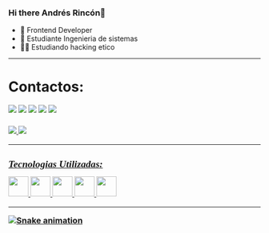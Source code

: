 ### Hi there Andrés Rincón👋

- 🔭 Frontend Developer
- 🌱 Estudiante Ingenieria de sistemas
- 👨‍💻 Estudiando hacking etico
<hr>

<div>
  
  <h1>Contactos:</h1>
 <a href="ccc" target="_blank"><img src="https://img.shields.io/badge/Gmail-D14836?style=for-the-badge&logo=gmail&logoColor=white" targer="_blank"></a>
  <a href="ccc" target="_blank"><img src="https://img.shields.io/badge/Telegram-2CA5E0?style=for-the-badge&logo=telegram&logoColor=white" targer="_blank"></a>
  <a href="https://www.instagram.com/c.andres1489/" target="_blank"><img src="https://img.shields.io/badge/Instagram-E4405F?style=for-the-badge&logo=instagram&logoColor=white"></a>
  <a href="https://www.facebook.com/Cmilo.a.rincon" target="_blank"><img src="https://img.shields.io/badge/Facebook-1877F2?style=for-the-badge&logo=facebook&logoColor=white"></a>
  <a href="https://www.linkedin.com/in/iandresrinconrs/"><img src="https://img.shields.io/badge/LinkedIn-0077B5?style=for-the-badge&logo=linkedin&logoColor=white"></a>
  
 </div><h3>
 
<div> 
<a href="https://github.com/camilorinconr">

  <img heigth="50rem" src="https://github-readme-stats.vercel.app/api?username=camilorinconr&show_icons=true&theme=merko"/>
  <img heigth="50rem" src="https://github-readme-stats.vercel.app/api/top-langs/?username=camilorinconr&layout=compact&langs_count=16&theme=merko"/>
</div> <hr>
  
  <div style="display:inline_block">
    <h1 style="font: oblique bold 120% cursive;">Tecnologias Utilizadas: </h1>
    <img alingn="center"  heigth="30" width="40" src="https://cdn.jsdelivr.net/gh/devicons/devicon/icons/java/java-original-wordmark.svg" />
    <img alingn="center"  heigth="30" width="40" src="https://cdn.jsdelivr.net/gh/devicons/devicon/icons/html5/html5-original.svg" />
    <img alingn="center"  heigth="30" width="40" src="https://cdn.jsdelivr.net/gh/devicons/devicon/icons/css3/css3-original.svg" />
    <img alingn="center"  heigth="30" width="40" src="https://cdn.jsdelivr.net/gh/devicons/devicon/icons/javascript/javascript-original.svg" />
    <img alingn="center"  heigth="30" width="40" src="https://cdn.jsdelivr.net/gh/devicons/devicon/icons/python/python-original-wordmark.svg" />
    
    
  </div><hr>
  
  ![Snake animation](https://github.com/camilorinconr/camilorinconr/blob/output/github-contribution-grid-snake.svg)
    


